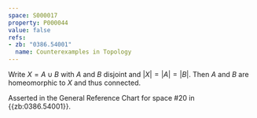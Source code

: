 ```yaml
---
space: S000017
property: P000044
value: false
refs:
- zb: "0386.54001"
  name: Counterexamples in Topology
---
```


Write $X = A \cup B$ with $A$ and $B$ disjoint and $|X| = |A| = |B|$. Then $A$ and $B$ are homeomorphic to $X$ and thus connected.

Asserted in the General Reference Chart for space #20 in
{{zb:0386.54001}}.
